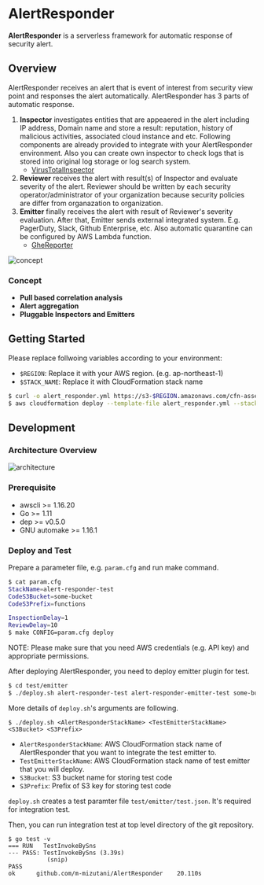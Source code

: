AlertResponder
=================

**AlertResponder** is a serverless framework for automatic response of security alert.

Overview
------------------

AlertResponder receives an alert that is event of interest from security view point and responses the alert automatically. AlertResponder has 3 parts of automatic response.

1. **Inspector** investigates entities that are appeaered in the alert including IP address, Domain name and store a result: reputation, history of malicious activities, associated cloud instance and etc. Following components are already provided to integrate with your AlertResponder environment. Also you can create own inspector to check logs that is stored into original log storage or log search system.
    - [VirusTotalInspector](https://github.com/m-mizutani/VirusTotalInspector)
2. **Reviewer** receives the alert with result(s) of Inspector and evaluate severity of the alert. Reviewer should be written by each security operator/administrator of your organization because security policies are differ from organazation to organization.
3. **Emitter** finally receives the alert with result of Reviewer's severity evaluation. After that, Emitter sends external integrated system. E.g. PagerDuty, Slack, Github Enterprise, etc. Also automatic quarantine can be configured by AWS Lambda function.
    - [GheReporter](https://github.com/m-mizutani/GheReporter)

![concept](https://user-images.githubusercontent.com/605953/46706573-33aa4380-cc70-11e8-91f8-cc97578f94c4.png)

### Concept

- **Pull based correlation analysis**
- **Alert aggregation**
- **Pluggable Inspectors and Emitters**

Getting Started
------------------

Please replace follwoing variables according to your environment:

- `$REGION`: Replace it with your AWS region. (e.g. ap-northeast-1)
- `$STACK_NAME`: Replace it with CloudFormation stack name

```bash
$ curl -o alert_responder.yml https://s3-$REGION.amazonaws.com/cfn-assets.$REGION/AlertResponder/templates/latest.yml
$ aws cloudformation deploy --template-file alert_responder.yml --stack-name $STACK_NAME --capabilities CAPABILITY_IAM
```

Development
------------------

### Architecture Overview

![architecture](https://user-images.githubusercontent.com/605953/46709133-4b3bf900-cc7d-11e8-8927-b8f068072f58.png)

### Prerequisite

- awscli >= 1.16.20
- Go >= 1.11
- dep >= v0.5.0
- GNU automake >= 1.16.1

### Deploy and Test

Prepare a parameter file, e.g. `param.cfg` and run make command.

```bash
$ cat param.cfg
StackName=alert-responder-test
CodeS3Bucket=some-bucket
CodeS3Prefix=functions

InspectionDelay=1
ReviewDelay=10
$ make CONFIG=param.cfg deploy
```

NOTE: Please make sure that you need AWS credentials (e.g. API key) and appropriate permissions.

After deploying AlertResponder, you need to deploy emitter plugin for test.

```bash
$ cd test/emitter
$ ./deploy.sh alert-responder-test alert-responder-emitter-test some-bucket functions
```

More details of `deploy.sh`'s arguments are following.

```
$ ./deploy.sh <AlertResponderStackName> <TestEmitterStackName> <S3Bucket> <S3Prefix>
```

- `AlertResponderStackName`: AWS CloudFormation stack name of AlertResponder that you want to integrate the test emitter to.
- `TestEmitterStackName`: AWS CloudFormation stack name of test emitter that you will deploy.
- `S3Bucket`: S3 bucket name for storing test code
- `S3Prefix`: Prefix of S3 key for storing test code

`deploy.sh` creates a test paramter file `test/emitter/test.json`. It's required for integration test.

Then, you can run integration test at top level directory of the git repository.

```
$ go test -v
=== RUN   TestInvokeBySns
--- PASS: TestInvokeBySns (3.39s)
           (snip)
PASS
ok      github.com/m-mizutani/AlertResponder    20.110s
```
